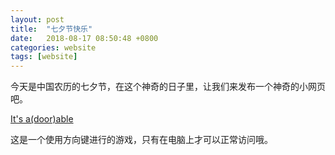 ```yaml
---
layout: post
title:  "七夕节快乐"
date:   2018-08-17 08:50:48 +0800
categories: website
tags: [website]
---
```

今天是中国农历的七夕节，在这个神奇的日子里，让我们来发布一个神奇的小网页吧。

[It's a(door)able](https://ncase.me/door/)

这是一个使用方向键进行的游戏，只有在电脑上才可以正常访问哦。

